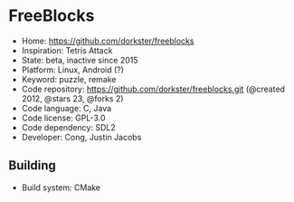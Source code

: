 # FreeBlocks

- Home: https://github.com/dorkster/freeblocks
- Inspiration: Tetris Attack
- State: beta, inactive since 2015
- Platform: Linux, Android (?)
- Keyword: puzzle, remake
- Code repository: https://github.com/dorkster/freeblocks.git (@created 2012, @stars 23, @forks 2)
- Code language: C, Java
- Code license: GPL-3.0
- Code dependency: SDL2
- Developer: Cong, Justin Jacobs

## Building

- Build system: CMake
